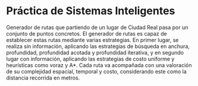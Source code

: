 # Práctica de Sistemas Inteligentes
Generador de rutas que partiendo de un lugar de Ciudad Real pasa por un conjunto de puntos concretos. El generador de rutas es capaz de establecer estas rutas mediante varias estrategias. En primer lugar, se realiza sin información, aplicando las estrategias de búsqueda en anchura, profundidad, profundidad acotada y profundidad iterativa, y en segundo lugar con información, aplicando las estrategias de costo uniforme y heurísticas como voraz y A*. Cada ruta va acompañada con una valoración de su complejidad espacial, temporal y costo, considerando este como la distancia recorrida en metros.
